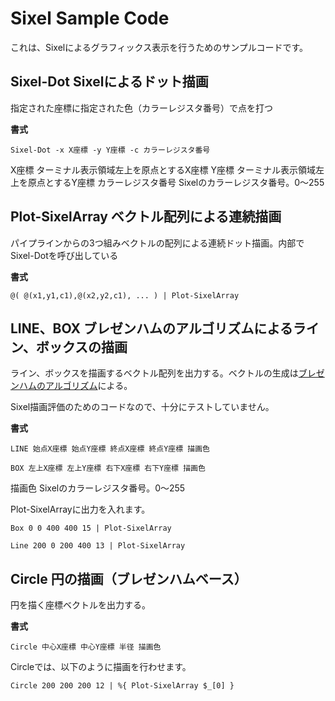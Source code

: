 # Sixel Sample Code

これは、Sixelによるグラフィックス表示を行うためのサンプルコードです。

## Sixel-Dot	Sixelによるドット描画

指定された座標に指定された色（カラーレジスタ番号）で点を打つ

**書式**

`Sixel-Dot -x X座標 -y Y座標 -c カラーレジスタ番号`

X座標	ターミナル表示領域左上を原点とするX座標
Y座標	ターミナル表示領域左上を原点とするY座標
カラーレジスタ番号	Sixelのカラーレジスタ番号。0～255

## Plot-SixelArray	ベクトル配列による連続描画

パイプラインからの3つ組みベクトルの配列による連続ドット描画。内部でSixel-Dotを呼び出している

**書式**

`@( @(x1,y1,c1),@(x2,y2,c1), ... ) | Plot-SixelArray`

## LINE、BOX	ブレゼンハムのアルゴリズムによるライン、ボックスの描画

ライン、ボックスを描画するベクトル配列を出力する。ベクトルの生成は[ブレゼンハムのアルゴリズム](https://ja.wikipedia.org/wiki/%E3%83%96%E3%83%AC%E3%82%BC%E3%83%B3%E3%83%8F%E3%83%A0%E3%81%AE%E3%82%A2%E3%83%AB%E3%82%B4%E3%83%AA%E3%82%BA%E3%83%A0)による。

Sixel描画評価のためのコードなので、十分にテストしていません。

**書式**

`LINE 始点X座標 始点Y座標 終点X座標 終点Y座標 描画色`

`BOX 左上X座標 左上Y座標 右下X座標 右下Y座標 描画色`

描画色	Sixelのカラーレジスタ番号。0～255

Plot-SixelArrayに出力を入れます。

`Box 0 0 400 400 15 | Plot-SixelArray`

`Line 200 0 200 400 13 | Plot-SixelArray`

## Circle	円の描画（ブレゼンハムベース）

円を描く座標ベクトルを出力する。

**書式**

`Circle 中心X座標 中心Y座標 半径 描画色`

Circleでは、以下のように描画を行わせます。

`Circle 200 200 200 12 | %{ Plot-SixelArray $_[0] }`